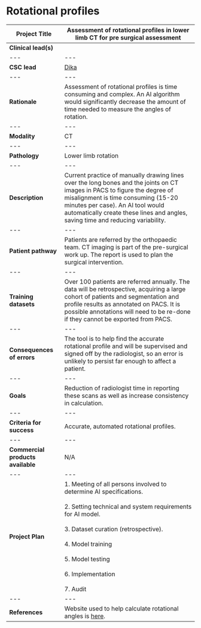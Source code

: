 # **Rotational profiles**

| Project Title | Assessment of rotational profiles in lower limb CT for pre surgical assessment |
| --- | --- |
| <b>Clinical lead(s)</b> |  |
| --- | --- |
| <b>CSC lead</b> | [Dika](/team/dika.html) |
| --- | --- |
| <b>Rationale</b> | Assessment of rotational profiles is time consuming and complex. An AI algorithm would significantly decrease the amount of time needed to measure the angles of rotation. |
| --- | --- |
| <b>Modality</b> | CT |
| --- | --- |
| <b>Pathology</b> | Lower limb rotation |
| --- | --- |
| <b>Description</b> | Current practice of manually drawing lines over the long bones and the joints on CT images in PACS to figure the degree of misalignment is time consuming (15-20 minutes per case). An AI tool would automatically create these lines and angles, saving time and reducing variability. |
| --- | --- |
| <b>Patient pathway</b> | Patients are referred by the orthopaedic team. CT imaging is part of the pre-surgical work up. The report is used to plan the surgical intervention. |
| --- | --- |
| <b>Training datasets</b> | Over 100 patients are referred annually. The data will be retrospective, acquiring a large cohort of patients and segmentation and profile results as annotated on PACS. It is possible annotations will need to be re-done if they cannot be exported from PACS. |
| --- | --- |
| <b>Consequences of errors</b> | The tool is to help find the accurate rotational profile and will be supervised and signed off by the radiologist, so an error is unlikely to persist far enough to affect a patient. |
| --- | --- |
| <b>Goals</b> | Reduction of radiologist time in reporting these scans as well as increase consistency in calculation. |
| --- | --- |
| <b>Criteria for success</b> | Accurate, automated rotational profiles. |
| --- | --- |
| <b>Commercial products available</b> | N/A |
| --- | --- |
| <b>Project Plan</b> |  1.	Meeting of all persons involved to determine AI specifications. <br><br> 2.	Setting technical and system requirements for AI model. <br> <br> 3. Dataset curation (retrospective). <br><br> 4.	Model training<br><br>5.	Model testing <br><br>6.	Implementation <br><br>7. Audit |
| --- | --- |
| <b>References</b> | Website used to help calculate rotational angles is <a href="http://uwmsk.org/legrotation.html"> here</a>. |